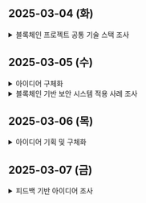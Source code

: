 ## 2025-03-04 (화)
<details>
<summary>블록체인 프로젝트 공통 기술 스택 조사</summary>

| 기술 | 설명 |
|------|------|
| **Solidity** | 이더리움 스마트 컨트랙트 개발을 위한 프로그래밍 언어 |
| **Ethereum (EVM)** | 스마트 컨트랙트를 실행하는 이더리움 가상 머신 환경 |
| **Web3.js / Ethers.js** | 블록체인 네트워크와 애플리케이션을 연결하는 JavaScript 라이브러리 |
| **Hardhat / Truffle** | 스마트 컨트랙트 테스트 및 배포를 위한 개발 프레임워크 |
| **The Graph** | 블록체인 데이터를 효율적으로 쿼리하는 인덱싱 프로토콜 |
| **IPFS / Arweave** | 데이터를 분산 방식으로 저장하고 접근할 수 있는 탈중앙화 파일 시스템 |
| **React.js** | 블록체인 기반 웹 애플리케이션(DApp)의 프론트엔드 개발 프레임워크 |
| **Node.js / Express** | 블록체인과 연동되는 API 및 서버 개발을 위한 백엔드 기술 |
| **MongoDB / Firebase** | 온체인 데이터 외에 사용자 정보, 트랜잭션 기록 등을 저장하는 데이터베이스 |
| **Metamask / WalletConnect** | 블록체인 지갑과 DApp을 연결하는 브라우저 확장 프로그램 및 프로토콜 |
| **Chainlink (Oracle)** | 블록체인 스마트 컨트랙트가 외부 데이터를 안전하게 가져올 수 있도록 지원 |
| **Polygon / Arbitrum / Optimism** | 트랜잭션 속도를 높이고 비용을 절감하는 Layer 2 솔루션 |

</details>

## 2025-03-05 (수)  
<details>  
<summary>아이디어 구체화</summary>  

### 아마추어 선수 인터뷰를 통한 문제점 파악  

#### 1️⃣ 경기 결과 실시간 반영 미비 → 휴먼에러 발생  
- 실제 경기에서 패배한 선수가 다음 경기에도 출전하여 우승한 사례 발생  
- 경기 결과가 실시간으로 업데이트되지 않아 **수기로 관리하는 과정에서 오류 발생**  

#### 2️⃣ 상대 선수 전적 확인의 불편함  
- 일부 선수들은 **대회 전에 상대 정보를 파악하기 위해 SNS, 유튜브 등을 검색**하여 플레이 스타일을 참고하기도 함  
- 기존 대회 시스템에서는 **아마추어 선수 전적 데이터를 통합 관리하지 않음**  

---  

### 🎯 해결 방향  

**경기 결과 실시간 업데이트 및 자동화 시스템 구축**  

**DID(Decentralized Identity) 기반 선수 프로필 제공**  
- 선수의 대회 전적, 수상 이력, 경기 기록을 **신뢰할 수 있는 방식으로 저장 및 검증**  
- **여러 대회 간 데이터를 연동**하여 선수들이 한 곳에서 통합된 정보를 확인할 수 있도록 함  
- 데이터 위·변조를 방지하고 **선수 본인이 자신의 기록을 관리할 수 있도록 함**  

</details>

<details>
<summary>블록체인 기반 보안 시스템 적용 사례 조사</summary>  

#### 익명성 문제와 사기 거래 방지  
- 블록체인은 **지갑 주소만으로 거래가 가능**하여 **익명성이 보장**되지만, 이로 인해 **사기 거래를 추적하기 어려움**  
- 특정 패턴을 분석하여 **사기성 거래를 탐지하는 AI 시스템 구축**  

#### 블랙리스트 기반 사기 방지 시스템  
- **사용자 리포트를 기반으로 사기 의심 지갑을 블랙리스트에 등록**  
- 블랙리스트와 거래하려고 하면 **경고(얼럿) 표시 및 거래 차단 기능 제공**  
- **리포트 제출자에게 보상 제공(코인 지급)**하여 참여 유도  

#### AI 기반 위험 지표 및 점수화 시스템  
- AI가 **사기 패턴을 분석하여 위험 지표 생성 및 점수화**  
- 예: **한 계좌에서 여러 계좌로 분산 후 다시 한 계좌로 집중되는 형태** 등  
- 플랫폼에서 **지갑 주소를 검색하여 해당 지갑의 위험도를 확인 가능**  

#### Sentinel Protocol 사례  
- 블록체인 내 공개 데이터를 활용하여 **사기 패턴을 실시간으로 추적**  
- **사기 의심 지갑을 공유하고 사전 거래 방지 기능 제공**  
- **전문가 검토 후 실제 사기 거래로 판단되면 리포트 제출자에게 코인 보상 지급**  

🔗 [Sentinel Protocol 소개](https://uppsalasecurity.com/ko/sentinelprotocol/)  

</details>

## 2025-03-06 (목)  
<details>  
<summary>아이디어 기획 및 구체화</summary>  

### [주제]
어린이 경제 습관 키우기

### [기획의도]  
현금 없는 사회로의 전환과 디지털 금융의 발전 속에서, 아이들(10살 이하)의 금융 이해력을 자연스럽게 높이는 것이 중요해지고 있습니다. 부모들이 아이들에게 직접 돈을 주는 대신, 가상의 보상 시스템을 활용해 아이들이 금융 개념을 배우고 자율적으로 소비 습관을 형성할 수 있도록 돕습니다. 이를 통해 책임감 있는 소비, 저축 습관 형성, 목표 설정 및 성취 경험을 제공하는 서비스를 기획하게 되었습니다.

### [기능]
1. **부모의 가상 자금 지급**  
   실제 돈이 아닌 가상의 코인을 지급하여, 칭찬 스티커나 용돈 개념으로 사용할 수 있습니다.

2. **아이들의 목표 설정 및 보상 시스템 (금융 목표 설정과 성취)**  
   - 부모가 직접 설정한 미션(예: 방 청소, 숙제 완료 등)을 수행하면 코인을 획득  
   - 모은 코인으로 부모가 등록한 보상(ex. 장난감, 게임 1시간, 외식 등)과 교환 가능  
   - 스마트 컨트랙트를 활용하여 부모가 보상 제공 시 자동으로 기록(특정 조건이 달성되었을 때 부모에게 알림이 가고, 아이가 중장기적으로 달성한 목표를 투명하게 확인할 수 있음)

3. **투자 교육**  
   - 부모와 아이가 함께 할 수 있는 지표 기반 투자 학습 서비스  
   - 예시: 부모도 컨트롤하기 어려운 몸무게 변동, 걸음 수 등을 활용하여 투자 개념을 학습할 수 있음  

</details>

## 2025-03-07 (금)  
<details>  
<summary>피드백 기반 아이디어 조사</summary>  
- 블록체인 기반 경매 시스템 및 투자 게임 기술 조사<br>
- 메타버스 게임 내 가상 머니 거래 운영 방식 조사
</details>


